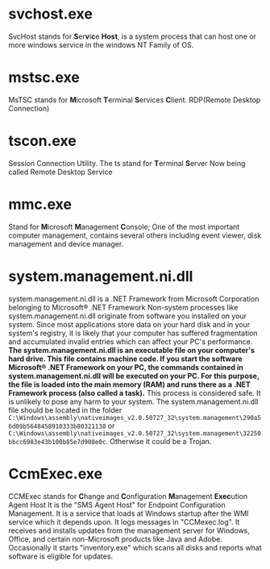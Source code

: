 # svchost.exe
SvcHost stands for **S**er**v**i**c**e **Host**, is a system process that can host one or more windows service in the windows NT Family of OS.

# mstsc.exe
MsTSC stands for **M**icrosoft **T**erminal **S**ervices **C**lient.
RDP(Remote Desktop Connection)

# tscon.exe
Session Connection Utility.
The ts stand for **T**erminal **S**erver
Now being called Remote Desktop Service

# mmc.exe
Stand for **M**icrosoft **M**anagement **C**onsole; One of the most important computer management, contains several others including event viewer, disk management and device manager.

# system.management.ni.dll
system.management.ni.dll is a .NET Framework from Microsoft Corporation belonging to Microsoft® .NET Framework
Non-system processes like system.management.ni.dll originate from software you installed on your system. Since most applications store data on your hard disk and in your system's registry, it is likely that your computer has suffered fragmentation and accumulated invalid entries which can affect your PC's performance.
**The system.management.ni.dll is an executable file on your computer's hard drive. This file contains machine code. If you start the software Microsoft® .NET Framework on your PC, the commands contained in system.management.ni.dll will be executed on your PC. For this purpose, the file is loaded into the main memory (RAM) and runs there as a .NET Framework process (also called a task).**
This process is considered safe. It is unlikely to pose any harm to your system. The system.management.ni.dll file should be located in the folder
`C:\Windows\assembly\nativeimages_v2.0.50727_32\system.management\290a56d09b5648458910333b80321138`
or `C:\Windows\assembly\nativeimages_v2.0.50727_32\system.management\32250bbcc6983e43b100b85e7d908e0c`. Otherwise it could be a Trojan.


# CcmExec.exe
CCMExec stands for **C**hange and **C**onfiguration **M**anagement **Exec**ution Agent Host
It is the "SMS Agent Host" for Endpoint Configuration Management. It is a service that loads at Windows startup after the WMI service which it depends upon. It logs messages in "CCMexec.log". It receives and installs updates from the management server for Windows, Office, and certain non-Microsoft products like Java and Adobe. Occasionally it starts "inventory.exe" which scans all disks and reports what software is eligible for updates.